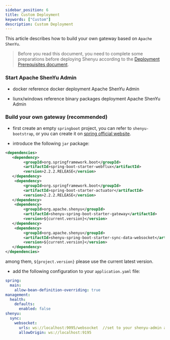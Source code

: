 ```yaml
---
sidebar_position: 6
title: Custom Deployment
keywords: ["Custom"]
description: Custom Deployment
---
```


This article describes how to build your own gateway based on `Apache ShenYu`.

> Before you read this document, you need to complete some preparations before deploying Shenyu according to the [Deployment Prerequisites document](deployment-before.md).

### Start Apache ShenYu Admin

* docker reference docker deployment Apache ShenYu Admin

* liunx/windows reference binary packages deployment Apache ShenYu Admin

### Build your own gateway (recommended)

* first create an empty `springboot` project, you can refer to `shenyu-bootstrap`, or you can create it on [spring official website](https://spring.io/quickstart).

* introduce the following `jar` package:

```xml
<dependencies>
   <dependency>
        <groupId>org.springframework.boot</groupId>
        <artifactId>spring-boot-starter-webflux</artifactId>
        <version>2.2.2.RELEASE</version>
   </dependency>
    <dependency>
        <groupId>org.springframework.boot</groupId>
        <artifactId>spring-boot-starter-actuator</artifactId>
        <version>2.2.2.RELEASE</version>
   </dependency>
    <dependency>
        <groupId>org.apache.shenyu</groupId>
        <artifactId>shenyu-spring-boot-starter-gateway</artifactId>
        <version>${current.version}</version>
   </dependency>
    <dependency>
        <groupId>org.apache.shenyu</groupId>
        <artifactId>shenyu-spring-boot-starter-sync-data-websocket</artifactId>
        <version>${current.version}</version>
   </dependency>
</dependencies>
```

among them, `${project.version}` please use the current latest version.

* add the following configuration to your `application.yaml` file:

```yaml
spring:
  main:
    allow-bean-definition-overriding: true
management:
  health:
    defaults:
      enabled: false
shenyu:
  sync:
    websocket:
      urls: ws://localhost:9095/websocket  //set to your shenyu-admin address
      allowOrigin: ws://localhost:9195
```

